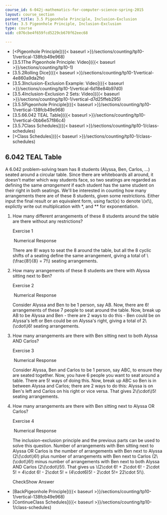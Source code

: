 ```yaml
---
course_id: 6-042j-mathematics-for-computer-science-spring-2015
layout: course_section
parent_title: 3.5 Pigeonhole Principle, Inclusion-Exclusion
title: 3.5 Pigeonhole Principle, Inclusion-Exclusion
type: course
uid: c076cbe4f659fcd5229cb670f62eec68

---
```


*   [<Pigeonhole Principle]({{< baseurl >}}/sections/counting/tp10-1/vertical-138fcb49e968)
*   [3.5.1The Pigeonhole Principle: Video]({{< baseurl >}}/sections/counting/tp10-1)
*   [3.5.2Rolling Dice]({{< baseurl >}}/sections/counting/tp10-1/vertical-4e860a9da2fe)
*   [3.5.3Inclusion-Exclusion Example: Video]({{< baseurl >}}/sections/counting/tp10-1/vertical-6d18e84b97d0)
*   [3.5.4Inclusion-Exclusion 2 Sets: Video]({{< baseurl >}}/sections/counting/tp10-1/vertical-d7d25ffeb295)
*   [3.5.5Pigeonhole Principle]({{< baseurl >}}/sections/counting/tp10-1/vertical-138fcb49e968)
*   [3.5.66.042 TEAL Table]({{< baseurl >}}/sections/counting/tp10-1/vertical-0bb6e57f86c4)
*   [3.5.7Class Schedules]({{< baseurl >}}/sections/counting/tp10-1/class-schedules)
*   [\>Class Schedules]({{< baseurl >}}/sections/counting/tp10-1/class-schedules)

6.042 TEAL Table
----------------

  

A 6.042 problem-solving team has 8 students (Alyssa, Ben, Carlos, ...) seated around a circular table. Since there are whiteboards all around, it doesn't matter which way students face, so two seatings are regarded as defining the same _arrangement_ if each student has the same student on their right in both seatings. We'll be interested in counting how many arrangements there are of these 8 students, given some restrictions. Either input the final result or an equivalent form, using fact(x) to denote \\(x!\\), explictly write out multiplication with \*, and \*\* for exponentiation.

1.  How many different arrangements of these 8 students around the table are there without any restrictions?
    
    Exercise 1
    
    &nbsp;Numerical Response&nbsp;
    
    There are 8! ways to seat the 8 around the table, but all the 8 cyclic shifts of a seating define the same arrangement, giving a total of \\(\\frac{8!}{8} = 7!\\) seating arrangements.
    
  
3.  How many arrangements of these 8 students are there with Alyssa sitting next to Ben?
    
    Exercise 2
    
    &nbsp;Numerical Response&nbsp;
    
    Consider Alyssa and Ben to be 1 person, say AB. Now, there are 6! arrangements of these 7 people to seat around the table. Now, break up AB to be Alyssa and Ben - there are 2 ways to do this - Ben could be on Alyssa's left or Ben could be on Alyssa's right, giving a total of 2\\(\\cdot\\)6! seating arrangements.
    
  
5.  How many arrangements are there with Ben sitting next to both Alyssa AND Carlos?
    
    Exercise 3
    
    &nbsp;Numerical Response&nbsp;
    
    Consider Alyssa, Ben and Carlos to be 1 person, say ABC, to ensure they are seated together. Now, you have 6 people you want to seat around a table. There are 5! ways of doing this. Now, break up ABC so Ben is in between Alyssa and Carlos; there are 2 ways to do this: Alyssa is on Ben's left and Carlos on his right or vice versa. That gives 2\\(\\cdot\\)5! seating arrangements.
    
  
7.  How many arrangements are there with Ben sitting next to Alyssa OR Carlos?
    
    Exercise 4
    
    &nbsp;Numerical Response&nbsp;
    
    The inclusion-exclusion principle and the previous parts can be used to solve this question. Number of arrangements with Ben sitting next to Alyssa OR Carlos is the number of arrangements with Ben next to Alyssa (2\\(\\cdot\\)6!) plus number of arrangements with Ben next to Carlos (2\\(\\cdot\\)6!) minus number of arrangements with Ben next to both Alyssa AND Carlos (2\\(\\cdot\\)5!). That gives us \\(2\\cdot 6! + 2\\cdot 6! - 2\\cdot 5! = 4\\cdot 6! - 2\\cdot 5! = (4\\cdot6)5! - 2\\cdot 5!= 22\\cdot 5!\\).
    
    CheckShow Answer
    

*   [BackPigeonhole Principle]({{< baseurl >}}/sections/counting/tp10-1/vertical-138fcb49e968)
*   [ContinueClass Schedules]({{< baseurl >}}/sections/counting/tp10-1/class-schedules)